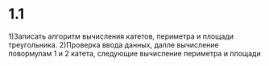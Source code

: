 # 1.1
1)Записать алгоритм вычисления катетов, периметра и площади треугольника.
2)Проверка ввода данных, далле вычисление повормулам 1 и 2 катета, следующие вычисление периметра и площади
